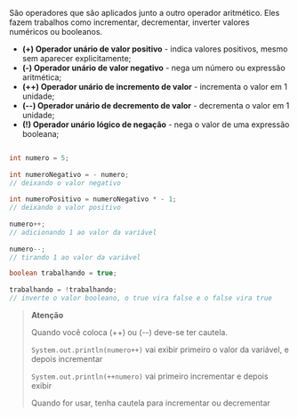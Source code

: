 
São operadores que são aplicados junto a outro operador aritmético. Eles fazem trabalhos como incrementar, decrementar, inverter valores numéricos ou booleanos.

- **(+) Operador unário de valor positivo** - indica valores positivos, mesmo sem aparecer explicitamente;
- **(-) Operador unário de valor negativo** - nega um número ou expressão aritmética;
- **(++) Operador unário de incremento de valor** - incrementa o valor em 1 unidade;
- **(--) Operador unário de decremento de valor** - decrementa o valor em 1 unidade;
- **(!) Operador unário lógico de negação** - nega o valor de uma expressão booleana;

```java

int numero = 5;  
  
int numeroNegativo = - numero;  
// deixando o valor negativo  
  
int numeroPositivo = numeroNegativo * - 1;  
// deixando o valor positivo  
  
numero++;  
// adicionando 1 ao valor da variável  
  
numero--;  
// tirando 1 ao valor da variável

boolean trabalhando = true;  
  
trabalhando = !trabalhando;  
// inverte o valor booleano, o true vira false e o false vira true

```

> **Atenção**
> 
> Quando você coloca (++) ou (--) deve-se ter cautela.
> 
> `System.out.println(numero++)` vai exibir primeiro o valor da variável, e depois incrementar
> 
> `System.out.println(++numero)` vai primeiro incrementar e depois exibir
> 
> Quando for usar, tenha cautela para incrementar ou decrementar